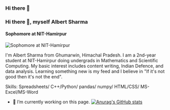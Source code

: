 ### Hi there 👋
### Hi there 👋, myself Albert Sharma
#### Sophomore at NIT-Hamirpur
![Sophomore at NIT-Hamirpur](https://media-exp1.licdn.com/dms/image/C4E16AQEPMSy1vPB9Cg/profile-displaybackgroundimage-shrink_350_1400/0/1603089655879?e=1635379200&v=beta&t=5FyaiLcYtgCugS8dYE5_B32Wo8ARP3ftOQGnvfXuv4U)

I'm Albert Sharma from Ghumarwin, Himachal Pradesh. I am a 2nd-year student at NIT-Hamirpur doing undergrads in Mathematics and Scientific Computing. My basic interest includes content writing, Indian Defence, and data analysis. Learning something new is my feed and I believe in "If it's not good then it's not the end".

Skills: Spreadsheets/ C++/Python/ pandas/ numpy/ HTML/CSS/ MS-Excel/MS-Word 

- 🔭 I’m currently working on this page. 
[![Anurag's GitHub stats](https://github-readme-stats.vercel.app/api?username=Albert-Sharma)](https://github.com/anuraghazra/github-readme-stats)
